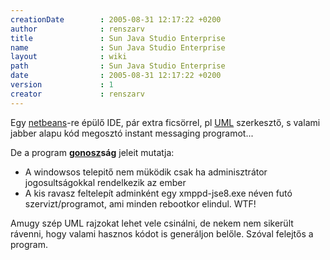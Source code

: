 ```yaml
---
creationDate        : 2005-08-31 12:17:22 +0200 
author              : renszarv 
title               : Sun Java Studio Enterprise 
name                : Sun Java Studio Enterprise 
layout              : wiki 
path                : Sun Java Studio Enterprise 
date                : 2005-08-31 12:17:22 +0200 
version             : 1 
creator             : renszarv 
---
```

Egy [netbeans](Netbeans.html)-re épülő IDE, pár extra ficsörrel, pl [UML](UML.html) szerkesztő, s valami jabber alapu kód megosztó instant messaging programot...

De a program __[gonosz](gonosz.html)ság__ jeleit mutatja: 

*   A windowsos telepitő nem müködik csak ha adminisztrátor jogosultságokkal rendelkezik az ember
*   A kis ravasz feltelepít adminként egy xmppd-jse8.exe néven futó szervizt/programot, ami minden rebootkor elindul. WTF!

Amugy szép UML rajzokat lehet vele csinálni, de nekem nem sikerült rávenni, hogy valami hasznos kódot is generáljon belőle. Szóval felejtős a program.
